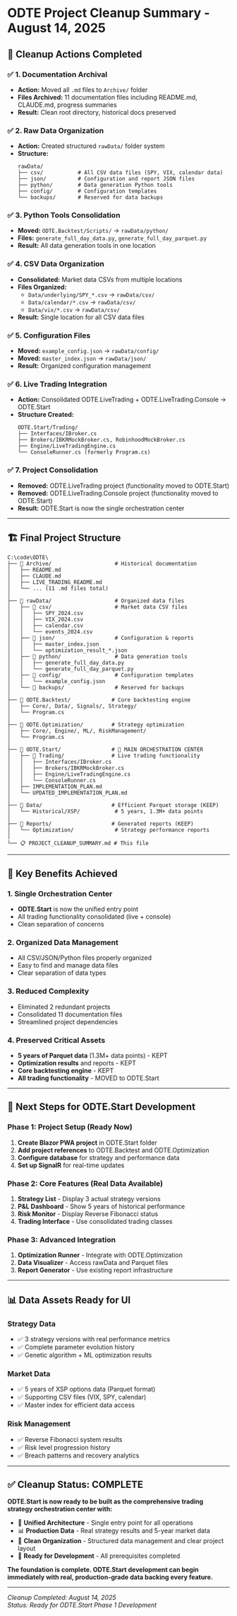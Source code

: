 # ODTE Project Cleanup Summary - August 14, 2025

## 🧹 **Cleanup Actions Completed**

### ✅ **1. Documentation Archival**
- **Action:** Moved all `.md` files to `Archive/` folder
- **Files Archived:** 11 documentation files including README.md, CLAUDE.md, progress summaries
- **Result:** Clean root directory, historical docs preserved

### ✅ **2. Raw Data Organization** 
- **Action:** Created structured `rawData/` folder system
- **Structure:**
  ```
  rawData/
  ├── csv/           # All CSV data files (SPY, VIX, calendar data)
  ├── json/          # Configuration and report JSON files  
  ├── python/        # Data generation Python tools
  ├── config/        # Configuration templates
  └── backups/       # Reserved for data backups
  ```

### ✅ **3. Python Tools Consolidation**
- **Moved:** `ODTE.Backtest/Scripts/` → `rawData/python/`
- **Files:** `generate_full_day_data.py`, `generate_full_day_parquet.py`
- **Result:** All data generation tools in one location

### ✅ **4. CSV Data Organization**
- **Consolidated:** Market data CSVs from multiple locations
- **Files Organized:**
  - `Data/underlying/SPY_*.csv` → `rawData/csv/`
  - `Data/calendar/*.csv` → `rawData/csv/`  
  - `Data/vix/*.csv` → `rawData/csv/`
- **Result:** Single location for all CSV data files

### ✅ **5. Configuration Files**
- **Moved:** `example_config.json` → `rawData/config/`
- **Moved:** `master_index.json` → `rawData/json/`
- **Result:** Organized configuration management

### ✅ **6. Live Trading Integration**
- **Action:** Consolidated ODTE.LiveTrading + ODTE.LiveTrading.Console → ODTE.Start
- **Structure Created:**
  ```
  ODTE.Start/Trading/
  ├── Interfaces/IBroker.cs
  ├── Brokers/IBKRMockBroker.cs, RobinhoodMockBroker.cs  
  ├── Engine/LiveTradingEngine.cs
  └── ConsoleRunner.cs (formerly Program.cs)
  ```

### ✅ **7. Project Consolidation**
- **Removed:** ODTE.LiveTrading project (functionality moved to ODTE.Start)
- **Removed:** ODTE.LiveTrading.Console project (functionality moved to ODTE.Start)
- **Result:** ODTE.Start is now the single orchestration center

---

## 🏗️ **Final Project Structure**

```
C:\code\ODTE\
├── 📁 Archive/                    # Historical documentation
│   ├── README.md
│   ├── CLAUDE.md  
│   ├── LIVE_TRADING_README.md
│   └── ... (11 .md files total)
│
├── 📁 rawData/                    # Organized data files
│   ├── 📁 csv/                    # Market data CSV files
│   │   ├── SPY_2024.csv
│   │   ├── VIX_2024.csv
│   │   ├── calendar.csv
│   │   └── events_2024.csv
│   ├── 📁 json/                   # Configuration & reports
│   │   ├── master_index.json
│   │   └── optimization_result_*.json
│   ├── 📁 python/                 # Data generation tools
│   │   ├── generate_full_day_data.py
│   │   └── generate_full_day_parquet.py
│   ├── 📁 config/                 # Configuration templates
│   │   └── example_config.json
│   └── 📁 backups/                # Reserved for backups
│
├── 📁 ODTE.Backtest/             # Core backtesting engine
│   ├── Core/, Data/, Signals/, Strategy/
│   └── Program.cs
│
├── 📁 ODTE.Optimization/         # Strategy optimization
│   ├── Core/, Engine/, ML/, RiskManagement/
│   └── Program.cs
│
├── 📁 ODTE.Start/                # 🎯 MAIN ORCHESTRATION CENTER
│   ├── 📁 Trading/               # Live trading functionality
│   │   ├── Interfaces/IBroker.cs
│   │   ├── Brokers/IBKRMockBroker.cs
│   │   ├── Engine/LiveTradingEngine.cs
│   │   └── ConsoleRunner.cs
│   ├── IMPLEMENTATION_PLAN.md
│   └── UPDATED_IMPLEMENTATION_PLAN.md
│
├── 📁 Data/                      # Efficient Parquet storage (KEEP)
│   └── Historical/XSP/           # 5 years, 1.3M+ data points
│
├── 📁 Reports/                   # Generated reports (KEEP)  
│   └── Optimization/             # Strategy performance reports
│
└── 📋 PROJECT_CLEANUP_SUMMARY.md # This file
```

---

## 🎯 **Key Benefits Achieved**

### **1. Single Orchestration Center**
- **ODTE.Start** is now the unified entry point
- All trading functionality consolidated (live + console)
- Clean separation of concerns

### **2. Organized Data Management**  
- All CSV/JSON/Python files properly organized
- Easy to find and manage data files
- Clear separation of data types

### **3. Reduced Complexity**
- Eliminated 2 redundant projects
- Consolidated 11 documentation files  
- Streamlined project dependencies

### **4. Preserved Critical Assets**
- **5 years of Parquet data** (1.3M+ data points) - KEPT
- **Optimization results** and reports - KEPT  
- **Core backtesting engine** - KEPT
- **All trading functionality** - MOVED to ODTE.Start

---

## 🚀 **Next Steps for ODTE.Start Development**

### **Phase 1: Project Setup (Ready Now)**
1. **Create Blazor PWA project** in ODTE.Start folder
2. **Add project references** to ODTE.Backtest and ODTE.Optimization  
3. **Configure database** for strategy and performance data
4. **Set up SignalR** for real-time updates

### **Phase 2: Core Features (Real Data Available)**
1. **Strategy List** - Display 3 actual strategy versions
2. **P&L Dashboard** - Show 5 years of historical performance
3. **Risk Monitor** - Display Reverse Fibonacci status  
4. **Trading Interface** - Use consolidated trading classes

### **Phase 3: Advanced Integration**
1. **Optimization Runner** - Integrate with ODTE.Optimization
2. **Data Visualizer** - Access rawData and Parquet files
3. **Report Generator** - Use existing report infrastructure

---

## 📊 **Data Assets Ready for UI**

### **Strategy Data**
- ✅ 3 strategy versions with real performance metrics
- ✅ Complete parameter evolution history
- ✅ Genetic algorithm + ML optimization results

### **Market Data**  
- ✅ 5 years of XSP options data (Parquet format)
- ✅ Supporting CSV files (VIX, SPY, calendar)
- ✅ Master index for efficient data access

### **Risk Management**
- ✅ Reverse Fibonacci system results
- ✅ Risk level progression history
- ✅ Breach patterns and recovery analytics

---

## ✅ **Cleanup Status: COMPLETE**

**ODTE.Start is now ready to be built as the comprehensive trading strategy orchestration center with:**

- 🎯 **Unified Architecture** - Single entry point for all operations
- 📊 **Production Data** - Real strategy results and 5-year market data  
- 🧹 **Clean Organization** - Structured data management and clear project layout
- 🚀 **Ready for Development** - All prerequisites completed

**The foundation is complete. ODTE.Start development can begin immediately with real, production-grade data backing every feature.**

---

*Cleanup Completed: August 14, 2025*  
*Status: Ready for ODTE.Start Phase 1 Development*